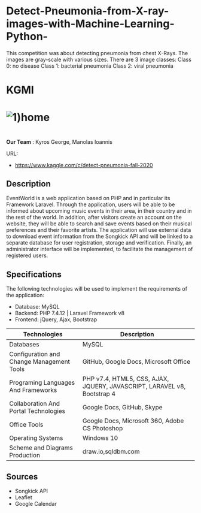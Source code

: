 # Detect-Pneumonia-from-X-ray-images-with-Machine-Learning-Python-

This competition was about detecting pneumonia from chest X-Rays. The images are gray-scale with various sizes. There are 3 image classes:      Class 0: no disease      Class 1: bacterial pneumonia      Class 2: viral pneumonia

# KGMI

# ![1)home](https://user-images.githubusercontent.com/73962468/103565082-5ae03180-4ec8-11eb-9055-09d6ef4255f5.png)

# 

**Our Team** : Kyros George, Manolas Ioannis

URL: 
- https://www.kaggle.com/c/detect-pneumonia-fall-2020

## Description
EventWorld is a web application based on PHP and in particular its Framework Laravel. Through the application, users will be able to be informed about upcoming music events in their area, in their country and in the rest of the world. In addition, after visitors create an account on the website, they will be able to search and save events based on their musical preferences and their favorite artists. The application will use external data to download event information from the Songkick API and will be linked to a separate database for user registration, storage and verification. Finally, an administrator interface will be implemented, to facilitate the management of registered users.

## Specifications
The following technologies will be used to implement the requirements of the application:
- Database: MySQL
- Backend: PHP 7.4.12 | Laravel Framework v8
- Frontend: jQuery, Ajax, Bootstrap

Technologies | Description
------ | ---------
Databases | MySQL
Configuration and Change Management Tools | GitHub, Google Docs, Microsoft Office
Programing Languages And Frameworks | PHP v7.4, HTML5, CSS, AJAX, JQUERY, JAVASCRIPT, LARAVEL v8, Bootstrap 4
Collaboration And Portal Technologies | Google Docs, GitHub, Skype
Office Tools | Google Docs, Microsoft 360, Adobe CS Photoshop
Operating Systems | Windows 10
Scheme and Diagrams Production | draw.io,sqldbm.com

## Sources
- Songkick API
- Leaflet 
- Google Calendar
